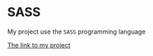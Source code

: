 # SASS
My project use the `SASS` programming language

[The link to my project](https://sass-language-1.netlify.app/)
